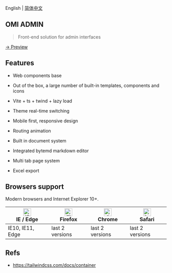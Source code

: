 English | [简体中文](./README.CN.md) 

## OMI ADMIN

>  Front-end solution for admin interfaces

[→ Preview](https://tencent.github.io/omi/packages/admin/dist/index.html)

## Features 

* Web components base
* Out of the box, a large number of built-in templates, components and icons
* Vite + ts + twind + lazy load
* Theme real-time switching
* Mobile first, responsive design
* Routing animation
* Built in document system
* Integrated bytemd markdown editor

* Multi tab page system
* Excel export

## Browsers support

Modern browsers and Internet Explorer 10+.

| [<img src="https://raw.githubusercontent.com/alrra/browser-logos/master/src/edge/edge_48x48.png" alt="IE / Edge" width="24px" height="24px" />](https://godban.github.io/browsers-support-badges/)</br>IE / Edge | [<img src="https://raw.githubusercontent.com/alrra/browser-logos/master/src/firefox/firefox_48x48.png" alt="Firefox" width="24px" height="24px" />](https://godban.github.io/browsers-support-badges/)</br>Firefox | [<img src="https://raw.githubusercontent.com/alrra/browser-logos/master/src/chrome/chrome_48x48.png" alt="Chrome" width="24px" height="24px" />](https://godban.github.io/browsers-support-badges/)</br>Chrome | [<img src="https://raw.githubusercontent.com/alrra/browser-logos/master/src/safari/safari_48x48.png" alt="Safari" width="24px" height="24px" />](https://godban.github.io/browsers-support-badges/)</br>Safari |
| --------- | --------- | --------- | --------- |
| IE10, IE11, Edge | last 2 versions | last 2 versions | last 2 versions |

## Refs

* https://tailwindcss.com/docs/container


